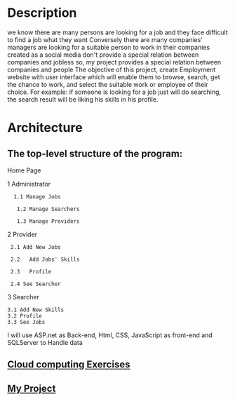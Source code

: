 

# Description


we know there are many persons are looking for a job and they face difficult to find a job 
what they want Conversely there are many companies’ managers are looking for a suitable person
to work in their companies created as a social media don't provide a special relation between 
companies and jobless so, my project provides a special relation between companies and people The
objective of this project, create Employment website with user interface which will enable them to
browse, search, get the chance to work, and select the suitable work or employee of their choice. 
For example: if someone is looking for a job just will do searching, the search result will be liking
his skills in his profile.

# Architecture



## The top-level structure of the program:
 Home Page

1 Administrator

      1.1 Manage Jobs

       1.2 Manage Searchers

       1.3 Manage Providers
2 Provider

     2.1 Add New Jobs

     2.2   Add Jobs' Skills

     2.3   Profile

     2.4 See Searcher

3 Searcher

    3.1 Add New Skills 
    3.2 Profile
    3.3 See Jobs
I will use ASP.net as Back-end, Html, CSS, JavaScript as front-end and SQLServer to Handle data






## [ Cloud computing Exercises ](https://github.com/AbdullahTaher93/CC-Exercise)
## [My Project](https://abdullahtaher93.github.io/CCMYproject/)
